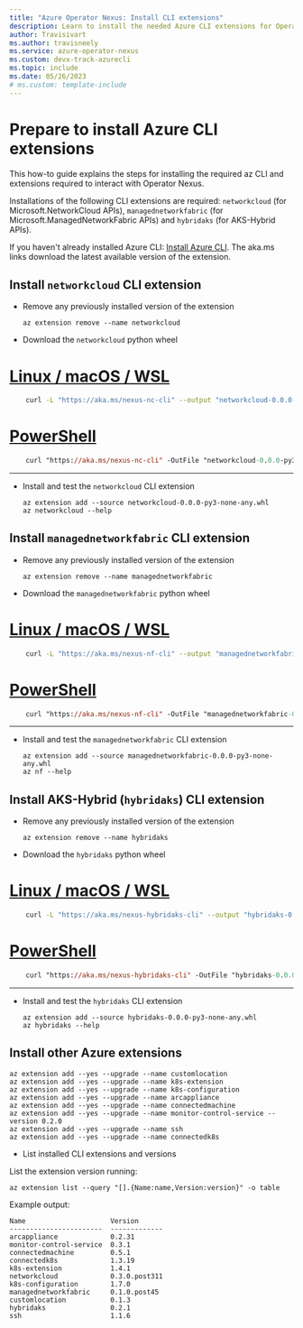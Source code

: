 ```yaml
---
title: "Azure Operator Nexus: Install CLI extensions"
description: Learn to install the needed Azure CLI extensions for Operator Nexus
author: Travisivart
ms.author: travisneely
ms.service: azure-operator-nexus
ms.custom: devx-track-azurecli
ms.topic: include
ms.date: 05/26/2023
# ms.custom: template-include
---
```


# Prepare to install Azure CLI extensions
This how-to guide explains the steps for installing the required az CLI and extensions required to interact with Operator Nexus.

Installations of the following CLI extensions are required:
`networkcloud` (for Microsoft.NetworkCloud APIs), `managednetworkfabric` (for Microsoft.ManagedNetworkFabric APIs) and `hybridaks` (for AKS-Hybrid APIs).

If you haven't already installed Azure CLI: [Install Azure CLI][installation-instruction]. The aka.ms links download the latest available version of the extension.

## Install `networkcloud` CLI extension

- Remove any previously installed version of the extension

    ```azurecli
    az extension remove --name networkcloud
    ```

- Download the `networkcloud` python wheel

# [Linux / macOS / WSL](#tab/linux+macos+wsl)

```sh
    curl -L "https://aka.ms/nexus-nc-cli" --output "networkcloud-0.0.0-py3-none-any.whl"
```

# [PowerShell](#tab/powershell)

```ps
    curl "https://aka.ms/nexus-nc-cli" -OutFile "networkcloud-0.0.0-py3-none-any.whl"
```

---

- Install and test the `networkcloud` CLI extension

    ```azurecli
    az extension add --source networkcloud-0.0.0-py3-none-any.whl
    az networkcloud --help
    ```

## Install `managednetworkfabric` CLI extension

- Remove any previously installed version of the extension

    ```azurecli
    az extension remove --name managednetworkfabric
    ```

- Download the `managednetworkfabric` python wheel

# [Linux / macOS / WSL](#tab/linux+macos+wsl)

```sh
    curl -L "https://aka.ms/nexus-nf-cli" --output "managednetworkfabric-0.0.0-py3-none-any.whl"
```

# [PowerShell](#tab/powershell)

```ps
    curl "https://aka.ms/nexus-nf-cli" -OutFile "managednetworkfabric-0.0.0-py3-none-any.whl"
```

---

- Install and test the `managednetworkfabric` CLI extension

    ```azurecli
    az extension add --source managednetworkfabric-0.0.0-py3-none-any.whl
    az nf --help
    ```

## Install AKS-Hybrid (`hybridaks`) CLI extension

- Remove any previously installed version of the extension

    ```azurecli
    az extension remove --name hybridaks
    ```

- Download the `hybridaks` python wheel

# [Linux / macOS / WSL](#tab/linux+macos+wsl)

```sh
    curl -L "https://aka.ms/nexus-hybridaks-cli" --output "hybridaks-0.0.0-py3-none-any.whl"
```

# [PowerShell](#tab/powershell)

```ps
    curl "https://aka.ms/nexus-hybridaks-cli" -OutFile "hybridaks-0.0.0-py3-none-any.whl"
```

---

- Install and test the `hybridaks` CLI extension

    ```azurecli
    az extension add --source hybridaks-0.0.0-py3-none-any.whl
    az hybridaks --help
    ```

## Install other Azure extensions

   ```azurecli
   az extension add --yes --upgrade --name customlocation
   az extension add --yes --upgrade --name k8s-extension
   az extension add --yes --upgrade --name k8s-configuration
   az extension add --yes --upgrade --name arcappliance
   az extension add --yes --upgrade --name connectedmachine
   az extension add --yes --upgrade --name monitor-control-service --version 0.2.0
   az extension add --yes --upgrade --name ssh
   az extension add --yes --upgrade --name connectedk8s
   ```

- List installed CLI extensions and versions

List the extension version running:

```azurecli
az extension list --query "[].{Name:name,Version:version}" -o table
```

Example output:

```output
Name                     Version
-----------------------  -------------
arcappliance             0.2.31
monitor-control-service  0.3.1
connectedmachine         0.5.1
connectedk8s             1.3.19
k8s-extension            1.4.1
networkcloud             0.3.0.post311
k8s-configuration        1.7.0
managednetworkfabric     0.1.0.post45
customlocation           0.1.3
hybridaks                0.2.1
ssh                      1.1.6
```

<!-- LINKS - External -->
[installation-instruction]: https://aka.ms/azcli
